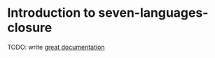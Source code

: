 # Introduction to seven-languages-closure

TODO: write [great documentation](http://jacobian.org/writing/what-to-write/)
